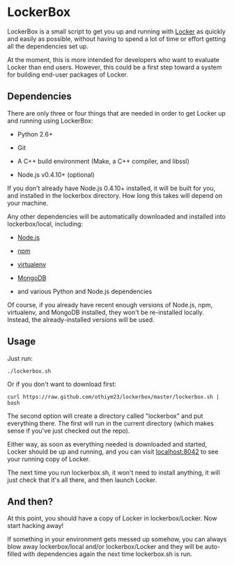 # LockerBox #

LockerBox is a small script to get you up and running with
[Locker](http://lockerproject.org/) as quickly and easily as possible,
without having to spend a lot of time or effort getting all the
dependencies set up.

At the moment, this is more intended for developers who want to
evaluate Locker than end users. However, this could be a first step
toward a system for building end-user packages of Locker.

## Dependencies ##

There are only three or four things that are needed in order to get
Locker up and running using LockerBox:

 - Python 2.6+

 - Git

 - A C++ build environment (Make, a C++ compiler, and libssl)

 - Node.js v0.4.10+ (optional)
 

If you don't already have Node.js 0.4.10+ installed, it will be built
for you, and installed in the lockerbox directory. How long this takes
will depend on your machine.

Any other dependencies will be automatically downloaded and installed
into lockerbox/local, including:

 - [Node.js](http://nodejs.org)

 - [npm](http://npmjs.org)

 - [virtualenv](http://www.virtualenv.org/)

 - [MongoDB](http://mongodb.org)

 - and various Python and Node.js dependencies

Of course, if you already have recent enough versions of Node.js, npm,
virtualenv, and MongoDB installed, they won't be re-installed
locally. Instead, the already-installed versions will be used.

## Usage ##

Just run:

    ./lockerbox.sh

Or if you don't want to download first:

    curl https://raw.github.com/othiym23/lockerbox/master/lockerbox.sh | bash

The second option will create a directory called "lockerbox" and put
everything there. The first will run in the current directory (which
makes sense if you've just checked out the repo).

Either way, as soon as everything needed is downloaded and started,
Locker should be up and running, and you can visit
[localhost:8042](http://localhost:8042/) to see your running copy of
Locker.

The next time you run lockerbox.sh, it won't need to install anything,
it will just check that it's all there, and then launch Locker.

## And then? ##

At this point, you should have a copy of Locker in
lockerbox/Locker. Now start hacking away!

If something in your environment gets messed up somehow, you can
always blow away lockerbox/local and/or lockerbox/Locker and they will
be auto-filled with dependencies again the next time lockerbox.sh is
run.
